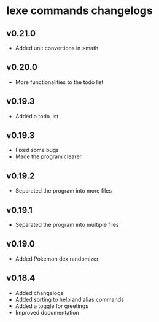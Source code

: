 # lexe commands changelogs

## v0.21.0

- Added unit convertions in >math

## v0.20.0

- More functionalities to the todo list

## v0.19.3

- Added a todo list

## v0.19.3

- Fixed some bugs
- Made the program clearer

## v0.19.2

- Separated the program into more files

## v0.19.1

- Separated the program into multiple files

## v0.19.0

- Added Pokemon dex randomizer

## v0.18.4

- Added changelogs
- Added sorting to help and alias commands
- Added a toggle for greetings
- Improved documentation